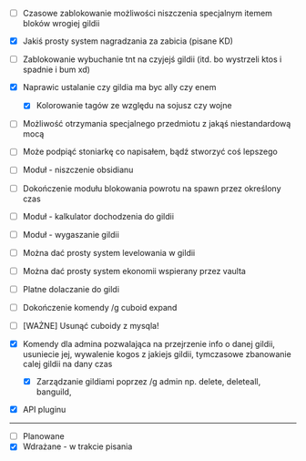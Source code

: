 - [ ] Czasowe zablokowanie możliwości niszczenia specjalnym itemem bloków wrogiej gildii
- [x] Jakiś prosty system nagradzania za zabicia (pisane KD)
- [ ] Zablokowanie wybuchanie tnt na czyjejś gildii (itd. bo wystrzeli ktos i spadnie i bum xd)
- [x] Naprawic ustalanie czy gildia ma byc ally czy enem
  - [x] Kolorowanie tagów ze względu na sojusz czy wojne
- [ ] Możliwość otrzymania specjalnego przedmiotu z jakąś niestandardową mocą
- [ ] Może podpiąć stoniarkę co napisałem, bądź stworzyć coś lepszego
- [ ] Moduł - niszczenie obsidianu
- [ ] Dokończenie modułu blokowania powrotu na spawn przez określony czas
- [ ] Moduł - kalkulator dochodzenia do gildii
- [ ] Moduł - wygaszanie gildii
- [ ] Można dać prosty system levelowania w gildii
- [ ] Można dać prosty system ekonomii wspierany przez vaulta
- [ ] Platne dolaczanie do gildi
- [ ] Dokończenie komendy /g cuboid expand
- [ ] [WAŻNE] Usunąć cuboidy z mysqla!

- [x] Komendy dla admina pozwalająca na przejrzenie info o danej gildii, usuniecie jej, wywalenie kogos z jakiejs gildii, tymczasowe zbanowanie calej gildii na dany czas
  - [x] Zarządzanie gildiami poprzez /g admin np. delete, deleteall, banguild, 
- [x] API pluginu


***
- [ ] Planowane
- [x] Wdrażane - w trakcie pisania
